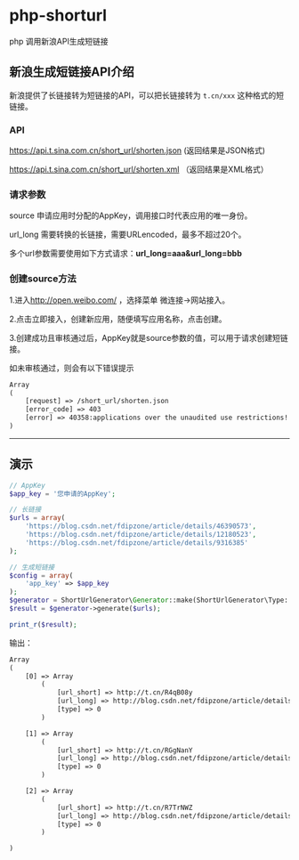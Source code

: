 # php-shorturl

php 调用新浪API生成短链接

## 新浪生成短链接API介绍

新浪提供了长链接转为短链接的API，可以把长链接转为 `t.cn/xxx` 这种格式的短链接。

### API

<https://api.t.sina.com.cn/short_url/shorten.json> (返回结果是JSON格式)

<https://api.t.sina.com.cn/short_url/shorten.xml> （返回结果是XML格式）

### 请求参数

source    申请应用时分配的AppKey，调用接口时代表应用的唯一身份。

url_long  需要转换的长链接，需要URLencoded，最多不超过20个。

多个url参数需要使用如下方式请求：**url_long=aaa&url_long=bbb**

### 创建source方法

1.进入<http://open.weibo.com/> ，选择菜单 微连接->网站接入。

2.点击立即接入，创建新应用，随便填写应用名称，点击创建。

3.创建成功且审核通过后，AppKey就是source参数的值，可以用于请求创建短链接。

如未审核通过，则会有以下错误提示

```txt
Array
(
    [request] => /short_url/shorten.json
    [error_code] => 403
    [error] => 40358:applications over the unaudited use restrictions!
)
```

---

## 演示

```php
// AppKey
$app_key = '您申请的AppKey';

// 长链接
$urls = array(
    'https://blog.csdn.net/fdipzone/article/details/46390573',
    'https://blog.csdn.net/fdipzone/article/details/12180523',
    'https://blog.csdn.net/fdipzone/article/details/9316385'
);

// 生成短链接
$config = array(
    'app_key' => $app_key
);
$generator = ShortUrlGenerator\Generator::make(ShortUrlGenerator\Type::SINA, $config);
$result = $generator->generate($urls);

print_r($result);
```

输出：

```txt
Array
(
    [0] => Array
        (
            [url_short] => http://t.cn/R4qB08y
            [url_long] => http://blog.csdn.net/fdipzone/article/details/46390573
            [type] => 0
        )

    [1] => Array
        (
            [url_short] => http://t.cn/RGgNanY
            [url_long] => http://blog.csdn.net/fdipzone/article/details/12180523
            [type] => 0
        )

    [2] => Array
        (
            [url_short] => http://t.cn/R7TrNWZ
            [url_long] => http://blog.csdn.net/fdipzone/article/details/9316385
            [type] => 0
        )

)
```
